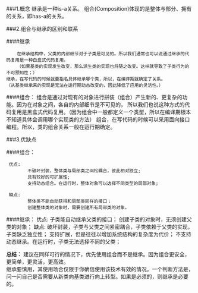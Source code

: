 ﻿###1.概念
	继承是一种is-a关系。
	组合(Composition)体现的是整体与部分、拥有的关系，即has-a的关系。
	
###2.组合与继承的区别和联系

####继承
 
		在继承结构中，父类的内部细节对于子类是可见的。所以我们通常也可以说通过继承的代码复用是一种白盒式代码复用。
		（如果基类的实现发生改变，那么派生类的实现也将随之改变。这样就导致了子类行为的不可预知性；）	
	继承，在写代码的时候就要指名具体继承哪个类，所以，在编译期就确定了关系。
	（从基类继承来的实现是无法在运行期动态改变的，因此降低了应用的灵活性。）
	 
####组合：
		组合是通过对现有的对象进行拼装（组合）产生新的、更复杂的功能。因为在对象之间，各自的内部细节是不可见的，
	所以我们也说这种方式的代码复用是黑盒式代码复用。（因为组合中一般都定义一个类型，所以在编译期根本不知道具体会调用哪个实现类的方法）
		组合，在写代码的时候可以采用面向接口编程。所以，类的组合关系一般在运行期确定。
		
###3.优缺点

####组合：
 
	 优点:
		    不破坏封装，整体类与局部类之间松耦合，彼此相对独立;
			具有较好的可扩展性;
			支持动态组合。在运行时，整体对象可以选择不同类型的局部对象;
			
	 缺点:
			整体类不能自动获得和局部类同样的接口；
			创建整体类的对象时，需要创建所有局部类的对象。
			
		
####继承：
    优点:
		子类能自动继承父类的接口；
		创建子类的对象时，无须创建父类的对象；
	缺点:
		破坏封装，子类与父类之间紧密耦合，子类依赖于父类的实现，子类缺乏独立性；
		支持扩展，但是往往以增加系统结构的复杂度为代价；
		不支持动态继承。在运行时，子类无法选择不同的父类；
		
**总结：**
建议在同样可行的情况下，优先使用组合而不是继承。因为组合更安全，更简单，更灵活，更高效。	
继承要慎用，其使用场合仅限于你确信使用该技术有效的情况。一个判断方法是，问一问自己是否需要从新类向基类进行向上转型。如果是必须的，则继承是必要的。	